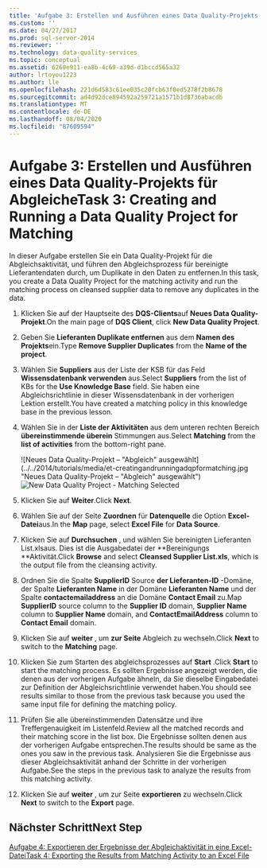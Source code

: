 ```yaml
---
title: 'Aufgabe 3: Erstellen und Ausführen eines Data Quality-Projekts für den Abgleich | Microsoft-Dokumentation'
ms.custom: ''
ms.date: 04/27/2017
ms.prod: sql-server-2014
ms.reviewer: ''
ms.technology: data-quality-services
ms.topic: conceptual
ms.assetid: 6260e911-ea8b-4c69-a39d-d1bccd565a32
author: lrtoyou1223
ms.author: lle
ms.openlocfilehash: 221d6d583c61ee035c20fcb63f0ed5278f2b8678
ms.sourcegitcommit: ad4d92dce894592a259721a1571b1d8736abacdb
ms.translationtype: MT
ms.contentlocale: de-DE
ms.lasthandoff: 08/04/2020
ms.locfileid: "87609594"
---
```

# <a name="task-3-creating-and-running-a-data-quality-project-for-matching"></a><span data-ttu-id="571c7-102">Aufgabe 3: Erstellen und Ausführen eines Data Quality-Projekts für Abgleiche</span><span class="sxs-lookup"><span data-stu-id="571c7-102">Task 3: Creating and Running a Data Quality Project for Matching</span></span>
  <span data-ttu-id="571c7-103">In dieser Aufgabe erstellen Sie ein Data Quality-Projekt für die Abgleichsaktivität, und führen den Abgleichsprozess für bereinigte Lieferantendaten durch, um Duplikate in den Daten zu entfernen.</span><span class="sxs-lookup"><span data-stu-id="571c7-103">In this task, you create a Data Quality Project for the matching activity and run the matching process on cleansed supplier data to remove any duplicates in the data.</span></span>

1.  <span data-ttu-id="571c7-104">Klicken Sie auf der Hauptseite des **DQS-Clients**auf **Neues Data Quality-Projekt**.</span><span class="sxs-lookup"><span data-stu-id="571c7-104">On the main page of **DQS Client**, click **New Data Quality Project**.</span></span>

2.  <span data-ttu-id="571c7-105">Geben Sie **Lieferanten Duplikate entfernen** aus dem **Namen des Projekts**ein.</span><span class="sxs-lookup"><span data-stu-id="571c7-105">Type **Remove Supplier Duplicates** from the **Name of the project**.</span></span>

3.  <span data-ttu-id="571c7-106">Wählen Sie **Suppliers** aus der Liste der KSB für das Feld **Wissensdatenbank verwenden** aus.</span><span class="sxs-lookup"><span data-stu-id="571c7-106">Select **Suppliers** from the list of KBs for the **Use Knowledge Base** field.</span></span> <span data-ttu-id="571c7-107">Sie haben eine Abgleichsrichtlinie in dieser Wissensdatenbank in der vorherigen Lektion erstellt.</span><span class="sxs-lookup"><span data-stu-id="571c7-107">You have created a matching policy in this knowledge base in the previous lesson.</span></span>

4.  <span data-ttu-id="571c7-108">Wählen Sie in der **Liste der Aktivitäten** aus dem unteren rechten Bereich **übereinstimmende überein** Stimmungen aus.</span><span class="sxs-lookup"><span data-stu-id="571c7-108">Select **Matching** from the **list of activities** from the bottom-right pane.</span></span>

     <span data-ttu-id="571c7-109">![Neues Data Quality-Projekt – "Abgleich" ausgewählt](../../2014/tutorials/media/et-creatingandrunningadqpformatching.jpg "Neues Data Quality-Projekt – "Abgleich" ausgewählt")</span><span class="sxs-lookup"><span data-stu-id="571c7-109">![New Data Quality Project - Matching Selected](../../2014/tutorials/media/et-creatingandrunningadqpformatching.jpg "New Data Quality Project - Matching Selected")</span></span>

5.  <span data-ttu-id="571c7-110">Klicken Sie auf **Weiter**.</span><span class="sxs-lookup"><span data-stu-id="571c7-110">Click **Next**.</span></span>

6.  <span data-ttu-id="571c7-111">Wählen Sie auf der Seite **Zuordnen** für **Datenquelle** die Option **Excel-Datei**aus.</span><span class="sxs-lookup"><span data-stu-id="571c7-111">In the **Map** page, select **Excel File** for **Data Source**.</span></span>

7.  <span data-ttu-id="571c7-112">Klicken Sie auf **Durchsuchen** , und wählen Sie bereinigten Lieferanten List.xlsaus. Dies ist die Ausgabedatei der \*\*Bereinigungs \*\*Aktivität.</span><span class="sxs-lookup"><span data-stu-id="571c7-112">Click **Browse** and select **Cleansed Supplier List.xls**, which is the output file from the cleansing activity.</span></span>

8.  <span data-ttu-id="571c7-113">Ordnen Sie die Spalte **SupplierID** Source **der Lieferanten-ID** -Domäne, der Spalte **Lieferanten Name** in der Domäne **Lieferanten Name** und der Spalte **contactemailaddress** an die Domäne **Contact Email** zu.</span><span class="sxs-lookup"><span data-stu-id="571c7-113">Map **SupplierID** source column to the **Supplier ID** domain, **Supplier Name** column to **Supplier Name** domain, and **ContactEmailAddress** column to **Contact Email** domain.</span></span>

9. <span data-ttu-id="571c7-114">Klicken Sie auf **weiter** , um **zur Seite** Abgleich zu wechseln.</span><span class="sxs-lookup"><span data-stu-id="571c7-114">Click **Next** to switch to the **Matching** page.</span></span>

10. <span data-ttu-id="571c7-115">Klicken Sie zum Starten des abgleichsprozesses auf **Start** .</span><span class="sxs-lookup"><span data-stu-id="571c7-115">Click **Start** to start the matching process.</span></span> <span data-ttu-id="571c7-116">Es sollten Ergebnisse angezeigt werden, die denen aus der vorherigen Aufgabe ähneln, da Sie dieselbe Eingabedatei zur Definition der Abgleichsrichtlinie verwendet haben.</span><span class="sxs-lookup"><span data-stu-id="571c7-116">You should see results similar to those from the previous task because you used the same input file for defining the matching policy.</span></span>

11. <span data-ttu-id="571c7-117">Prüfen Sie alle übereinstimmenden Datensätze und ihre Treffergenauigkeit im Listenfeld.</span><span class="sxs-lookup"><span data-stu-id="571c7-117">Review all the matched records and their matching score in the list box.</span></span> <span data-ttu-id="571c7-118">Die Ergebnisse sollten denen aus der vorherigen Aufgabe entsprechen.</span><span class="sxs-lookup"><span data-stu-id="571c7-118">The results should be same as the ones you saw in the previous task.</span></span> <span data-ttu-id="571c7-119">Analysieren Sie die Ergebnisse aus dieser Abgleichsaktivität anhand der Schritte in der vorherigen Aufgabe.</span><span class="sxs-lookup"><span data-stu-id="571c7-119">See the steps in the previous task to analyze the results from this matching activity.</span></span>

12. <span data-ttu-id="571c7-120">Klicken Sie auf **weiter** , um zur Seite **exportieren** zu wechseln.</span><span class="sxs-lookup"><span data-stu-id="571c7-120">Click **Next** to switch to the **Export** page.</span></span>

## <a name="next-step"></a><span data-ttu-id="571c7-121">Nächster Schritt</span><span class="sxs-lookup"><span data-stu-id="571c7-121">Next Step</span></span>
 [<span data-ttu-id="571c7-122">Aufgabe 4: Exportieren der Ergebnisse der Abgleichaktivität in eine Excel-Datei</span><span class="sxs-lookup"><span data-stu-id="571c7-122">Task 4: Exporting the Results from Matching Activity to an Excel File</span></span>](../../2014/tutorials/task-4-exporting-the-results-from-matching-activity-to-an-excel-file.md)


